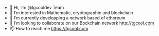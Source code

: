 - 👋 Hi, I’m @tgcooldev Team
- 👀 I’m interested in Mathematic, cryptographie und blockchain
- 🌱 I’m currently developping a network based of ethereum
- 💞️ I’m looking to collaborate on our Bockchain network http://tgcool.com
- 📫 How to reach me https://tgcool.com

<!---
tgcooldev/tgcooldev is a ✨ special ✨ repository because its `README.md` (this file) appears on your GitHub profile.
You can click the Preview link to take a look at your changes.
--->
